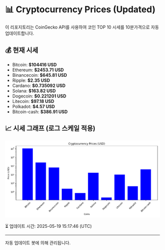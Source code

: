 
# 📊 Cryptocurrency Prices (Updated)

이 리포지토리는 CoinGecko API를 사용하여 코인 TOP 10 시세를 10분가격으로 자동 업데이트합니다.

## 💰 현재 시세
- Bitcoin: **$104416 USD**
- Ethereum: **$2453.71 USD**
- Binancecoin: **$645.81 USD**
- Ripple: **$2.35 USD**
- Cardano: **$0.735092 USD**
- Solana: **$163.82 USD**
- Dogecoin: **$0.221201 USD**
- Litecoin: **$97.18 USD**
- Polkadot: **$4.57 USD**
- Bitcoin-cash: **$386.91 USD**

## 📈 시세 그래프 (로그 스케일 적용)
![Crypto Prices](crypto_prices.png)

⏳ 업데이트 시간: 2025-05-19 15:17:46 (UTC)

---
자동 업데이트 봇에 의해 관리됩니다.
